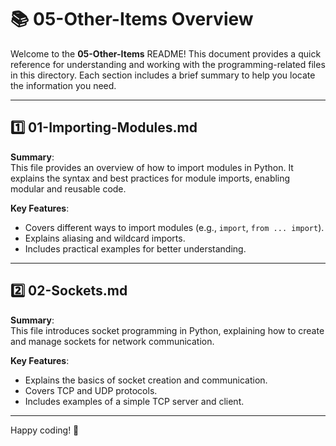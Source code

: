 # 📚 05-Other-Items Overview

Welcome to the **05-Other-Items** README! This document provides a quick reference for understanding and working with the programming-related files in this directory. Each section includes a brief summary to help you locate the information you need.

---

## 1️⃣ 01-Importing-Modules.md
**Summary**:  
This file provides an overview of how to import modules in Python. It explains the syntax and best practices for module imports, enabling modular and reusable code.

**Key Features**:  
- Covers different ways to import modules (e.g., `import`, `from ... import`).  
- Explains aliasing and wildcard imports.  
- Includes practical examples for better understanding.

---

## 2️⃣ 02-Sockets.md
**Summary**:  
This file introduces socket programming in Python, explaining how to create and manage sockets for network communication.

**Key Features**:  
- Explains the basics of socket creation and communication.  
- Covers TCP and UDP protocols.  
- Includes examples of a simple TCP server and client.

---

Happy coding! 🚀